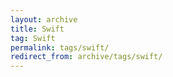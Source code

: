 ```yaml
---
layout: archive
title: Swift
tag: Swift
permalink: tags/swift/
redirect_from: archive/tags/swift/
---
```

